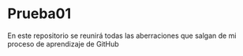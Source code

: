 # Prueba01
En este repositorio se reunirá todas las aberraciones que salgan de mi proceso de aprendizaje de GitHub

